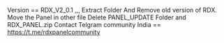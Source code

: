 Version == RDX_V2_0.1 ,,,
Extract Folder And Remove old version of RDX.
Move the Panel in other file
Delete PANEL_UPDATE Folder and RDX_PANEL.zip
Contact Telgram community India == https://t.me/rdxpanelcommunity 
